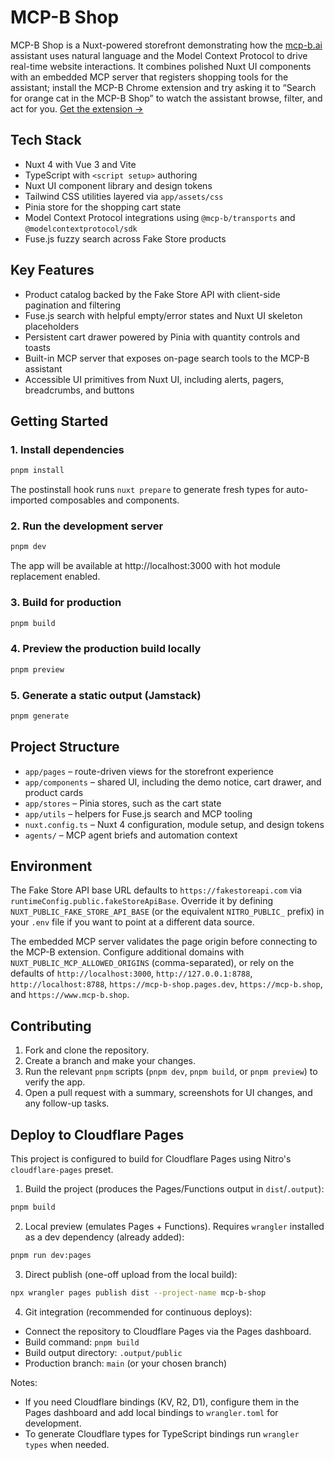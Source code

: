 # MCP-B Shop

MCP-B Shop is a Nuxt-powered storefront demonstrating how the [mcp-b.ai](https://mcp-b.ai) assistant uses natural language and the Model Context Protocol to drive real-time website interactions. It combines polished Nuxt UI components with an embedded MCP server that registers shopping tools for the assistant; install the MCP-B Chrome extension and try asking it to “Search for orange cat in the MCP-B Shop” to watch the assistant browse, filter, and act for you. [Get the extension →](https://chromewebstore.google.com/detail/mcp-b-extension/daohopfhkdelnpemnhlekblhnikhdhfa)

## Tech Stack

- Nuxt 4 with Vue 3 and Vite
- TypeScript with `<script setup>` authoring
- Nuxt UI component library and design tokens
- Tailwind CSS utilities layered via `app/assets/css`
- Pinia store for the shopping cart state
- Model Context Protocol integrations using `@mcp-b/transports` and `@modelcontextprotocol/sdk`
- Fuse.js fuzzy search across Fake Store products

## Key Features

- Product catalog backed by the Fake Store API with client-side pagination and filtering
- Fuse.js search with helpful empty/error states and Nuxt UI skeleton placeholders
- Persistent cart drawer powered by Pinia with quantity controls and toasts
- Built-in MCP server that exposes on-page search tools to the MCP-B assistant
- Accessible UI primitives from Nuxt UI, including alerts, pagers, breadcrumbs, and buttons

## Getting Started

### 1. Install dependencies

```bash
pnpm install
```

The postinstall hook runs `nuxt prepare` to generate fresh types for auto-imported composables and components.

### 2. Run the development server

```bash
pnpm dev
```

The app will be available at http://localhost:3000 with hot module replacement enabled.

### 3. Build for production

```bash
pnpm build
```

### 4. Preview the production build locally

```bash
pnpm preview
```

### 5. Generate a static output (Jamstack)

```bash
pnpm generate
```

## Project Structure

- `app/pages` – route-driven views for the storefront experience
- `app/components` – shared UI, including the demo notice, cart drawer, and product cards
- `app/stores` – Pinia stores, such as the cart state
- `app/utils` – helpers for Fuse.js search and MCP tooling
- `nuxt.config.ts` – Nuxt 4 configuration, module setup, and design tokens
- `agents/` – MCP agent briefs and automation context

## Environment

The Fake Store API base URL defaults to `https://fakestoreapi.com` via `runtimeConfig.public.fakeStoreApiBase`. Override it by defining `NUXT_PUBLIC_FAKE_STORE_API_BASE` (or the equivalent `NITRO_PUBLIC_` prefix) in your `.env` file if you want to point at a different data source.

The embedded MCP server validates the page origin before connecting to the MCP-B extension. Configure additional domains with `NUXT_PUBLIC_MCP_ALLOWED_ORIGINS` (comma-separated), or rely on the defaults of `http://localhost:3000`, `http://127.0.0.1:8788`, `http://localhost:8788`, `https://mcp-b-shop.pages.dev`, `https://mcp-b.shop`, and `https://www.mcp-b.shop`.

## Contributing

1. Fork and clone the repository.
2. Create a branch and make your changes.
3. Run the relevant `pnpm` scripts (`pnpm dev`, `pnpm build`, or `pnpm preview`) to verify the app.
4. Open a pull request with a summary, screenshots for UI changes, and any follow-up tasks.

## Deploy to Cloudflare Pages

This project is configured to build for Cloudflare Pages using Nitro's `cloudflare-pages` preset.

1) Build the project (produces the Pages/Functions output in `dist`/`.output`):

```bash
pnpm build
```

2) Local preview (emulates Pages + Functions). Requires `wrangler` installed as a dev dependency (already added):

```bash
pnpm run dev:pages
```

3) Direct publish (one-off upload from the local build):

```bash
npx wrangler pages publish dist --project-name mcp-b-shop
```

4) Git integration (recommended for continuous deploys):

- Connect the repository to Cloudflare Pages via the Pages dashboard.
- Build command: `pnpm build`
- Build output directory: `.output/public`
- Production branch: `main` (or your chosen branch)

Notes:
- If you need Cloudflare bindings (KV, R2, D1), configure them in the Pages dashboard and add local bindings to `wrangler.toml` for development.
- To generate Cloudflare types for TypeScript bindings run `wrangler types` when needed.
